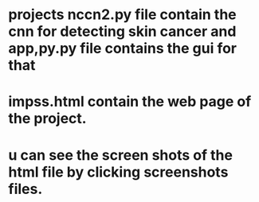 # projects nccn2.py file contain the cnn for detecting skin cancer and app,py.py file contains the gui for that
# impss.html contain the web page of the project.
# u can see the screen shots of the html file by clicking screenshots files.
